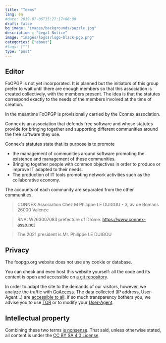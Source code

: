 ```yaml
---
title: "Terms"
lang: en
#date: 2019-07-06T15:27:17+06:00
draft: false
bg_image: "images/backgrounds/puzzle.jpg"
description : "Legal Notice"
image: "images/logos/logo-black-pgp.png"
categories: ["about"]
#tags: [""]
type: "post"
---
```


## Editor

FoOPGP is not yet incorporated. It is planned but the initiators of this group prefer to wait until there are enough members so that this association is created collectively, with the members present. The idea is that the statutes correspond exactly to the needs of the members involved at the time of creation.

In the meantime FoOPGP is provisionally carried by the Connex association.

Connex is an association that defends free software and whose statutes provide for bringing together and supporting different communities around the free software they use.

Connex's statutes state that its purpose is to promote
* the management of communities around software promoting the existence and management of these communities.
* Bringing together people with common objectives in order to produce or improve IT adapted to their needs.
* The production of IT tools promoting network activities such as the collaborative economy.

The accounts of each community are separated from the other communities.


> CONNEX Association
> Chez M Philippe LE DUIGOU - 3, av de Romans 26000 Valence

> RNA: W263007083 prefecture of Drôme.
> https://www.connex-asso.net

> The 2021 president is Mr. Philippe LE DUIGOU

## Privacy

The foopgp.org website does not use any cookie or database.

You can check and even host this website yourself: all the code and its content is open and accessible on [a git repository](https://github.com/foopgp/foopgp-hugowebsite).

In order to adapt the site to the demands of our visitors, however, we analyze the traffic with [GoAccess](https://goaccess.io/). The
data collected (IP address, User-Agent…) are [accessible to all](/goaccess/last2w.html). If so much transparency
bothers you, we advise you to use [TOR](https://en.wikipedia.org/wiki/Tor_%28anonymity_network%29) or to modify your [User-Agent](https://www.howtogeek.com/113439/how-to-change-your-browsers-user-agent-without-installing-any-extensions/).

## Intellectual property

Combining these two terms [is nonsense](https://www.gnu.org/philosophy/not-ipr.en.html). That said, unless otherwise stated, all content is under the [CC BY SA 4.0 License](https://creativecommons.org/licenses/by-sa/4.0/).
